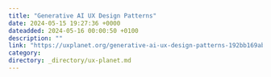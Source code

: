 ```yaml
---
title: "Generative AI UX Design Patterns"
date: 2024-05-15 19:27:36 +0000
dateadded: 2024-05-16 00:00:50 +0100
description: ""
link: "https://uxplanet.org/generative-ai-ux-design-patterns-192bb169ab99?source=rss----819cc2aaeee0---4"
category:
directory: _directory/ux-planet.md
---
```

